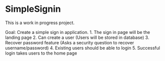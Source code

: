 # SimpleSignin

This is a work in progress project.

Goal: Create a simple sign in application.
      1. The sign in page will be the landing page
      2. Can create a user (Users will be stored in database)
      3. Recover password feature (Asks a security question to recover username/password)
      4. Existing users should be able to login
      5. Successful login takes users to the home page
